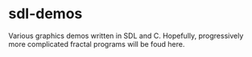 sdl-demos
=========

Various graphics demos written in SDL and C. Hopefully, progressively more complicated fractal programs will be foud here.
